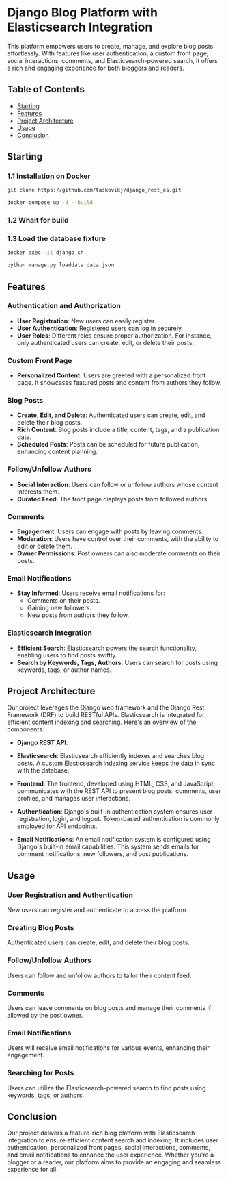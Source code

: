 
# Django Blog Platform with Elasticsearch Integration

This platform empowers users to create, manage, and explore blog posts effortlessly. With features like user authentication, a custom front page, social interactions, comments, and Elasticsearch-powered search, it offers a rich and engaging experience for both bloggers and readers.

## Table of Contents
- [Starting](#starting)
- [Features](#features)
- [Project Architecture](#project-architecture)
- [Usage](#usage)
- [Conclusion](#conclusion)


## Starting
### 1.1 Installation on Docker

```bash
git clone https://github.com/taskovikj/django_rest_es.git
```
```bash
docker-compose up -d --build
```

### 1.2 Whait for build
### 1.3 Load the database fixture

```bash
docker exec -it django sh
```
```bash
python manage.py loaddata data.json
```




## Features

### Authentication and Authorization

- **User Registration**: New users can easily register.
- **User Authentication**: Registered users can log in securely.
- **User Roles**: Different roles ensure proper authorization. For instance, only authenticated users can create, edit, or delete their posts.

### Custom Front Page

- **Personalized Content**: Users are greeted with a personalized front page. It showcases featured posts and content from authors they follow.

### Blog Posts

- **Create, Edit, and Delete**: Authenticated users can create, edit, and delete their blog posts.
- **Rich Content**: Blog posts include a title, content, tags, and a publication date.
- **Scheduled Posts**: Posts can be scheduled for future publication, enhancing content planning.

### Follow/Unfollow Authors

- **Social Interaction**: Users can follow or unfollow authors whose content interests them.
- **Curated Feed**: The front page displays posts from followed authors.

### Comments

- **Engagement**: Users can engage with posts by leaving comments.
- **Moderation**: Users have control over their comments, with the ability to edit or delete them.
- **Owner Permissions**: Post owners can also moderate comments on their posts.

### Email Notifications

- **Stay Informed**: Users receive email notifications for:
  - Comments on their posts.
  - Gaining new followers.
  - New posts from authors they follow.

### Elasticsearch Integration

- **Efficient Search**: Elasticsearch powers the search functionality, enabling users to find posts swiftly.
- **Search by Keywords, Tags, Authors**: Users can search for posts using keywords, tags, or author names.

## Project Architecture

Our project leverages the Django web framework and the Django Rest Framework (DRF) to build RESTful APIs. Elasticsearch is integrated for efficient content indexing and searching. Here's an overview of the components:

- **Django REST API**:

- **Elasticsearch**: Elasticsearch efficiently indexes and searches blog posts. A custom Elasticsearch indexing service keeps the data in sync with the database.

- **Frontend**: The frontend, developed using HTML, CSS, and JavaScript, communicates with the REST API to present blog posts, comments, user profiles, and manages user interactions.

- **Authentication**: Django's built-in authentication system ensures user registration, login, and logout. Token-based authentication is commonly employed for API endpoints.

- **Email Notifications**: An email notification system is configured using Django's built-in email capabilities. This system sends emails for comment notifications, new followers, and post publications.

## Usage

### User Registration and Authentication

New users can register and authenticate to access the platform.

### Creating Blog Posts

Authenticated users can create, edit, and delete their blog posts.

### Follow/Unfollow Authors

Users can follow and unfollow authors to tailor their content feed.

### Comments

Users can leave comments on blog posts and manage their comments if allowed by the post owner.

### Email Notifications

Users will receive email notifications for various events, enhancing their engagement.

### Searching for Posts

Users can utilize the Elasticsearch-powered search to find posts using keywords, tags, or authors.



## Conclusion

Our project delivers a feature-rich blog platform with Elasticsearch integration to ensure efficient content search and indexing. It includes user authentication, personalized front pages, social interactions, comments, and email notifications to enhance the user experience. Whether you're a blogger or a reader, our platform aims to provide an engaging and seamless experience for all.




